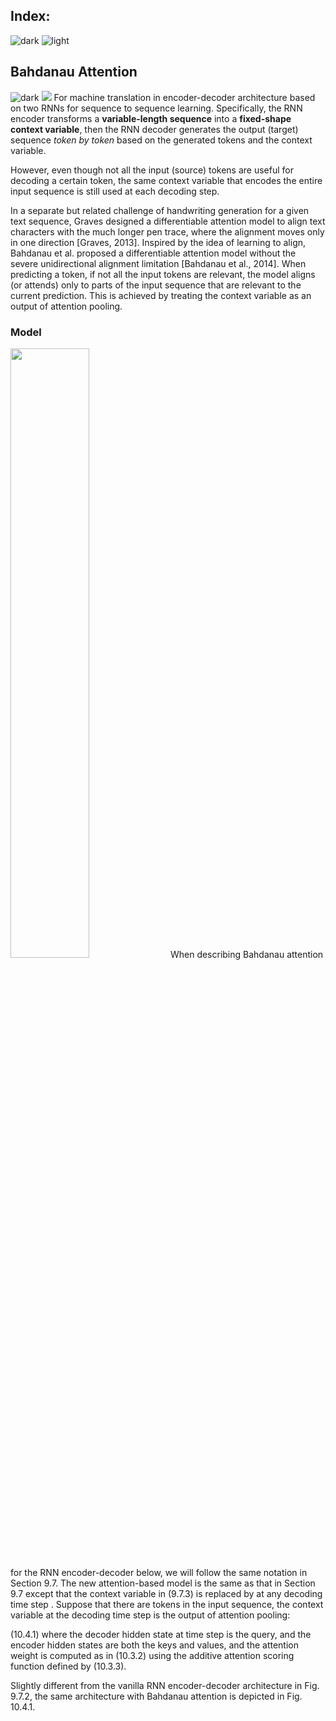 ## Index:
![dark](https://user-images.githubusercontent.com/12748752/141935752-90492d2e-7904-4f9f-a5a1-c4e59ddc3a33.png)
![light](https://user-images.githubusercontent.com/12748752/141935760-406edb8f-cb9b-4e30-9b69-9153b52c28b4.png)

## Bahdanau Attention
![dark](https://user-images.githubusercontent.com/12748752/141935752-90492d2e-7904-4f9f-a5a1-c4e59ddc3a33.png)
<img src="https://user-images.githubusercontent.com/12748752/168195356-8a08298c-9157-4656-9464-0dd4f7d56145.png" />
For machine translation in encoder-decoder architecture based on two RNNs for sequence to sequence learning. Specifically, the RNN encoder transforms a **variable-length sequence** into a **fixed-shape context variable**, then the RNN decoder generates the output (target) sequence _token by token_ based on the generated tokens and the context variable. 

However, even though not all the input (source) tokens are useful for decoding a certain token, the same context variable that encodes the entire input sequence is still used at each decoding step.

In a separate but related challenge of handwriting generation for a given text sequence, Graves designed a differentiable attention model to align text characters with the much longer pen trace, where the alignment moves only in one direction [Graves, 2013]. Inspired by the idea of learning to align, Bahdanau et al. proposed a differentiable attention model without the severe unidirectional alignment limitation [Bahdanau et al., 2014]. When predicting a token, if not all the input tokens are relevant, the model aligns (or attends) only to parts of the input sequence that are relevant to the current prediction. This is achieved by treating the context variable as an output of attention pooling.

### Model
<img src="https://user-images.githubusercontent.com/12748752/169920322-0f8f15d3-ec11-4769-bca3-f9d33b273210.png" width=50% />
When describing Bahdanau attention for the RNN encoder-decoder below, we will follow the same notation in Section 9.7. The new attention-based model is the same as that in Section 9.7 except that the context variable  in (9.7.3) is replaced by  at any decoding time step . Suppose that there are  tokens in the input sequence, the context variable at the decoding time step  is the output of attention pooling:

(10.4.1)
where the decoder hidden state  at time step  is the query, and the encoder hidden states  are both the keys and values, and the attention weight  is computed as in (10.3.2) using the additive attention scoring function defined by (10.3.3).

Slightly different from the vanilla RNN encoder-decoder architecture in Fig. 9.7.2, the same architecture with Bahdanau attention is depicted in Fig. 10.4.1.


